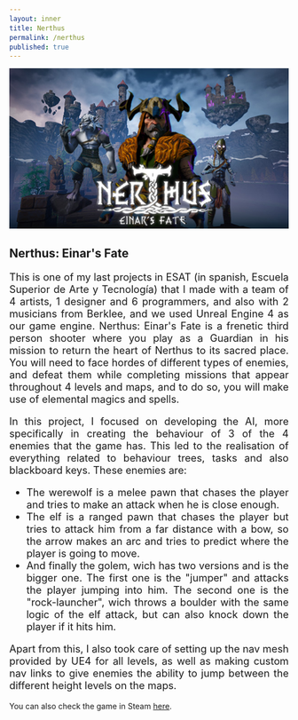 ```yaml
---
layout: inner
title: Nerthus
permalink: /nerthus
published: true
---
```


![](/img/posts/nerthus_title_splash.jpg)
## Nerthus: Einar's Fate

<div style="text-align: justify">

<p style="font-size:1.3em">
    This is one of my last projects in ESAT (in spanish, Escuela Superior de Arte y Tecnología) that I made with a team of 4 artists, 1 designer and 6 programmers, and also with 2 musicians from Berklee, and we used Unreal Engine 4 as our game engine. Nerthus: Einar's Fate is a frenetic third person shooter where you play as a Guardian in his mission to return the heart of Nerthus to its sacred place. You will need to face hordes of different types of enemies, and defeat them while completing missions that appear throughout 4 levels and maps, and to do so, you will make use of elemental magics and spells.
</p>

<p style="font-size:1.3em">
    In this project, I focused on developing the AI, more specifically in creating the behaviour of 3 of the 4 enemies that the game has. This led to the realisation of everything related to behaviour trees, tasks and also blackboard keys. These enemies are:
</p>

<ul style="font-size:1.3em">
    <li>The werewolf is a melee pawn that chases the player and tries to make an attack when he is close enough.</li>
    <li>The elf is a ranged pawn that chases the player but tries to attack him from a far distance with a bow, so the arrow makes an arc and tries to predict where the player is going to move.</li>
    <li>And finally the golem, wich has two versions and is the bigger one. The first one is the "jumper" and attacks the player jumping into him. The second one is the "rock-launcher", wich throws a boulder with the same logic of the elf attack, but can also knock down the player if it hits him.</li>
</ul>

<!-- * <font size="4">The werewolf is a melee pawn that chases the player and tries to make an attack when he is close enough. </font>
* <font size="4">The elf is a ranged pawn that chases the player but tries to attack him from a far distance with a bow, so the arrow makes an arc and tries to predict where the player is going to move. </font>
* <font size="4">And finally the golem, wich has two versions and is the bigger one. The first one is the "jumper" and attacks the player jumping into him. The second one is the "rock-launcher", wich throws a boulder with the same logic of the elf attack, but can also knock down the player if it hits him. </font> -->

<p style="font-size:1.3em">
    Apart from this, I also took care of setting up the nav mesh provided by UE4 for all levels, as well as making custom nav links to give enemies the ability to jump between the different height levels on the maps.
</p>

</div>

You can also check the game in Steam [here](https://store.steampowered.com/app/1662670/Nerthus_Einars_Fate).